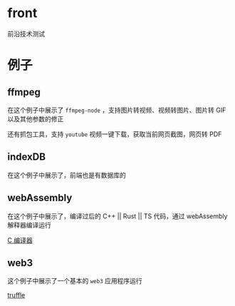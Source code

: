 # front

前沿技术测试

# 例子

## ffmpeg

在这个例子中展示了 `ffmpeg-node` ，支持图片转视频、视频转图片、图片转 GIF 以及其他参数的修正

还有抓包工具，支持 `youtube` 视频一键下载，获取当前网页截图，网页转 PDF

## indexDB

在这个例子中展示了，前端也是有数据库的

## webAssembly

在这个例子中展示了，编译过后的 C++ || Rust || TS 代码，通过 webAssembly 解释器编译运行

[C 编译器](https://wasdk.github.io/WasmFiddle/)

## web3

这个例子中展示了一个基本的 `web3` 应用程序运行

[truffle](https://trufflesuite.com/tutorial/)

